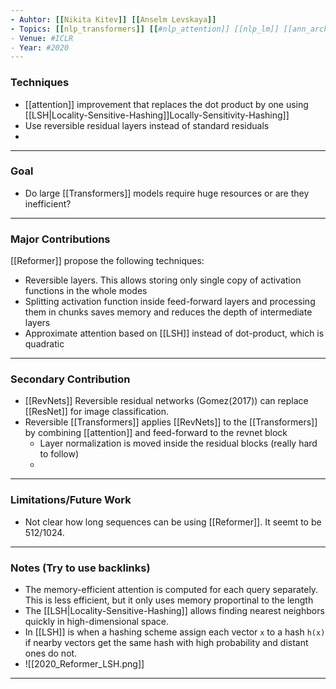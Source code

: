 ```yaml
---
- Auhtor: [[Nikita Kitev]] [[Anselm Levskaya]]
- Topics: [[nlp_transformers]] [[#nlp_attention]] [[nlp_lm]] [[ann_architecture]]
- Venue: #ICLR
- Year: #2020
---
```


### Techniques
- [[attention]] improvement that replaces the dot product  by one using [[LSH|Locality-Sensitive-Hashing]]Locally-Sensitivity-Hashing]]
- Use reversible residual layers instead of standard residuals
- 
---
### Goal
 - Do large [[Transformers]] models require huge resources or are they inefficient?

---
### Major Contributions
[[Reformer]] propose the following techniques:
- Reversible layers. This allows storing only single copy of activation functions in the whole modes
- Splitting activation function inside feed-forward layers and processing them in chunks saves memory and reduces the depth of intermediate layers
- Approximate attention based on [[LSH]] instead of dot-product, which is quadratic
---
### Secondary Contribution
- [[RevNets]] Reversible residual networks (Gomez(2017)) can replace [[ResNet]] for image classification.
-  Reversible [[Transformers]] applies [[RevNets]] to the [[Transformers]] by combining [[attention]] and feed-forward to the revnet block
	-  Layer normalization is moved inside the residual blocks (really hard to follow)
	-  
---
### Limitations/Future Work
- Not clear how long sequences can be using [[Reformer]]. It seemt to be 512/1024.
---
### Notes (Try to use backlinks)
- The memory-efficient attention is computed for each query separately. This is less efficient, but it only uses memory proportinal to the length
- The [[LSH|Locality-Sensitive-Hashing]]  allows finding nearest neighbors quickly in high-dimensional space. 
- In [[LSH]] is when a hashing scheme assign each vector `x`  to a hash `h(x)` if nearby vectors get the same hash with high probability and distant ones do not.
- ![[2020_Reformer_LSH.png]]
---

